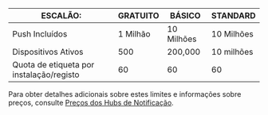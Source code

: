 
| ESCALÃO: | GRATUITO | BÁSICO | STANDARD |
| --- | --- | --- | --- |
| Push Incluídos |1 Milhão |10 Milhões |10 Milhões |
| Dispositivos Ativos |500 |200,000 | 10 milhões |
| Quota de etiqueta por instalação/registo |60 |60 |60 |

Para obter detalhes adicionais sobre estes limites e informações sobre preços, consulte [Preços dos Hubs de Notificação](https://azure.microsoft.com/pricing/details/notification-hubs/). 


